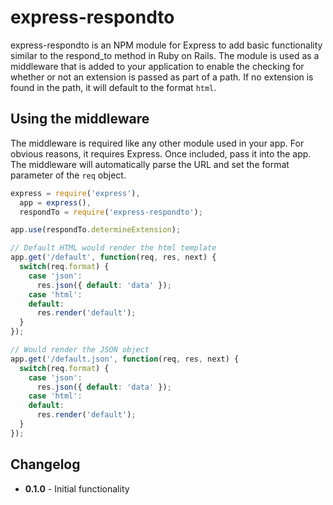 # express-respondto

express-respondto is an NPM module for Express to add basic functionality similar to the respond_to method in Ruby on Rails. The module is used as a middleware that is added to your application to enable the checking for whether or not an extension is passed as part of a path. If no extension is found in the path, it will default to the format `html`.

## Using the middleware

The middleware is required like any other module used in your app. For obvious reasons, it requires Express. Once included, pass it into the app. The middleware will automatically parse the URL and set the format parameter of the `req` object.

``` javascript
express = require('express'),
  app = express(),
  respondTo = require('express-respondto');

app.use(respondTo.determineExtension);

// Default HTML would render the html template
app.get('/default', function(req, res, next) {
  switch(req.format) {
    case 'json':
      res.json({ default: 'data' });
    case 'html':
    default:
      res.render('default');
  }
});

// Would render the JSON object
app.get('/default.json', function(req, res, next) {
  switch(req.format) {
    case 'json':
      res.json({ default: 'data' });
    case 'html':
    default:
      res.render('default');
  }
});
```

## Changelog

- __0.1.0__ - Initial functionality
